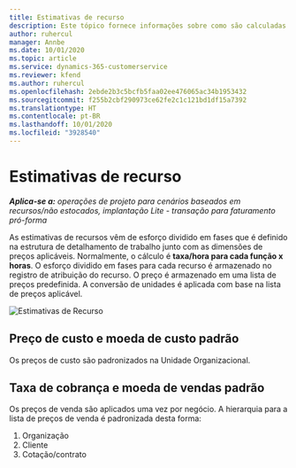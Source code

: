 ```yaml
---
title: Estimativas de recurso
description: Este tópico fornece informações sobre como são calculadas as estimativas de recursos no Project Operations.
author: ruhercul
manager: Annbe
ms.date: 10/01/2020
ms.topic: article
ms.service: dynamics-365-customerservice
ms.reviewer: kfend
ms.author: ruhercul
ms.openlocfilehash: 2ebde2b3c5bcfb5faa02ee476065ac34b1953432
ms.sourcegitcommit: f255b2cbf290973ce62fe2c1c121bd1df15a7392
ms.translationtype: HT
ms.contentlocale: pt-BR
ms.lasthandoff: 10/01/2020
ms.locfileid: "3928540"
---
```

# <a name="resource-estimates"></a>Estimativas de recurso

_**Aplica-se a:** operações de projeto para cenários baseados em recursos/não estocados, implantação Lite - transação para faturamento pró-forma_

As estimativas de recursos vêm de esforço dividido em fases que é definido na estrutura de detalhamento de trabalho junto com as dimensões de preços aplicáveis. Normalmente, o cálculo é **taxa/hora para cada função x horas**. O esforço dividido em fases para cada recurso é armazenado no registro de atribuição do recurso. O preço é armazenado em uma lista de preços predefinida. A conversão de unidades é aplicada com base na lista de preços aplicável.

![Estimativas de Recurso](./media/navigation12.png)

## <a name="default-cost-price-and-cost-currency"></a>Preço de custo e moeda de custo padrão

Os preços de custo são padronizados na Unidade Organizacional.

## <a name="default-bill-rate-and-sales-currency"></a>Taxa de cobrança e moeda de vendas padrão

Os preços de venda são aplicados uma vez por negócio. A hierarquia para a lista de preços de venda é padronizada desta forma:

1. Organização
2. Cliente
3. Cotação/contrato
